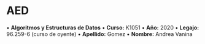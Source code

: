 # AED
• **Algoritmos y Estructuras de Datos**
• **Curso:** K1051
• **Año:** 2020
• **Legajo:** 96.259-6 (curso de oyente)
• **Apellido:** Gomez
• **Nombre:** Andrea Vanina
